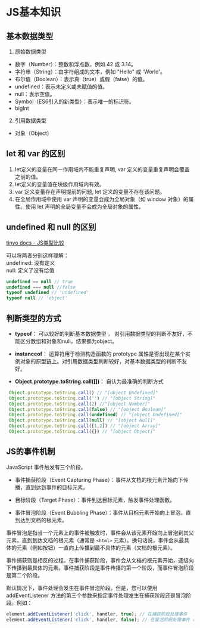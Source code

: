 # JS基本知识

## 基本数据类型

1. 原始数据类型
- 数字（Number）：整数和浮点数，例如 42 或 3.14。
- 字符串（String）：由字符组成的文本，例如 "Hello" 或 'World'。
- 布尔值（Boolean）：表示真（true）或假（false）的值。
- undefined：表示未定义或未赋值的值。
- null：表示空值。
- Symbol（ES6引入的新类型）：表示唯一的标识符。
- bigInt

2. 引用数据类型
- 对象（Object）

## let 和 var 的区别

1. let定义的变量在同一作用域内不能重复声明, var 定义的变量重复声明会覆盖之前的值。
2. let定义的变量值在块级作用域内有效。
3. var 定义变量存在声明提前的问题, let 定义的变量不存在该问题。
4. 在全局作用域中使用 var 声明的变量会成为全局对象（如 window 对象）的属性。使用 let 声明的全局变量不会成为全局对象的属性。

## undefined 和 null 的区别

[tinyo docs - JS类型比较](http://43.139.113.7:89/article/jstype.html)

可以将两者分别这样理解：<br>
undefined: 没有定义<br>
null: 定义了没有给值
```javascript
undefined == null // true
undefined === null //false
typeof undefined // 'undefined'
typeof null // 'object'
```

## 判断类型的方式


- **typeof**：  可以较好的判断基本数据类型 ， 对引用数据类型的判断不友好，不能区分数组和对象和null，结果都为object。

- **instanceof**： 运算符用于检测构造函数的 prototype 属性是否出现在某个实例对象的原型链上。对引用数据类型判断较好，对基本数据类型的判断不友好。

- **Object.prototype.toString.call([])**： 自认为最准确的判断方式


```javascript
 Object.prototype.toString.call() // "[object Undefined]"
 Object.prototype.toString.call('') // "[object String]"
 Object.prototype.toString.call(2) //"[object Number]"
 Object.prototype.toString.call(false) // "[object Boolean]"
 Object.prototype.toString.call(undefined) // "[object Undefined]"
 Object.prototype.toString.call(null) // "[object Null]"
 Object.prototype.toString.call([1,2]) // "[object Array]"
 Object.prototype.toString.call({}) // "[object Object]"
```

## JS的事件机制

JavaScript 事件触发有三个阶段。 
- 事件捕获阶段（Event Capturing Phase）：事件从文档的根元素开始向下传播，直到达到事件的目标元素。

- 目标阶段（Target Phase）：事件到达目标元素，触发事件处理函数。

- 事件冒泡阶段（Event Bubbling Phase）：事件从目标元素开始向上冒泡，直到达到文档的根元素。

事件冒泡是指当一个元素上的事件被触发时，事件会从该元素开始向上冒泡到其父元素，直到到达文档的根元素（通常是 `<html>` 元素）。换句话说，事件会从最具体的元素（例如按钮）一直向上传播到最不具体的元素（文档的根元素）。

事件捕获则是相反的过程。在事件捕获阶段，事件会从文档的根元素开始，逐级向下传播到最具体的元素。事件捕获阶段是事件传播的第一个阶段，而事件冒泡阶段是第二个阶段。

默认情况下，事件处理会发生在事件冒泡阶段。但是，您可以使用 addEventListener 方法的第三个参数来指定事件处理发生在捕获阶段还是冒泡阶段。例如：

```js
element.addEventListener('click', handler, true); // 在捕获阶段处理事件
element.addEventListener('click', handler, false); // 在冒泡阶段处理事件（默认）
```


<!-- `addEventListener(‘click’, function(){}, false); // 默认为false 冒泡阶段`
通过addEventListener方法可以给dom元素添加事件监听函数。当事件被触发时, 通过回调函数进行响应。 

**冒泡**，实际开发的场景中, 当父元素和子元素同时绑定了click方法时, 点击子元素, 父元素的click方法也会被触发。这是因为事件的冒泡导致的, 所以可以通过event.stopPropagation()方法来阻止事件的冒泡。在对图片进行拖拽时, 松开鼠标后图片会有一个回弹到原位的动作。这是属于浏览器的默认事件。同样通过e.preventDefault()可以取消元素的默认事件。

**事件委托**，简述使用场景，好处。其实是性能优化的一种方式

举个例子，手写一个计算器，可以把事件绑定在父亲最外层，点击后通过currentTarget / target 来判断当前点击的元素是哪个，从而编写我处理逻辑。（个人网站中的viewport操作页面中有使用到）

> **currentTarget和target的区别是什么** < 参考文章：[currentTarget和target的区别](https://www.jianshu.com/p/1dd668ccc97a)> -->


<!-- ## EventLoop  JS的事件循环机制
参考文章： [阮一峰 - EventLoop](https://www.ruanyifeng.com/blog/2014/10/event-loop.html)

- 所有同步任务都在主线程上执行，形成一个[执行栈](http://www.ruanyifeng.com/blog/2013/11/stack.html) (execution context stack)。
- 主线程之外，还存在一个”任务队列”(task queue)。只要异步任务有了运行结果，就在”任务队列”之中放置一个事件。
- 一旦”执行栈”中的所有同步任务执行完毕，系统就会读取”任务队列”，看看里面有哪些事件。那些对应的异步任务，于是结束等待状态，进入执行栈，开始执行。
- 主线程不断重复上面的第三步。

经典的，非常经典的问题题目，笔试面试经常提问！

```javascript
setTimeout(() => {
	console.log(1);
}, 0);

new Promise((resolve) => {
	console.log(2);
	resolve();
	console.log(3);
}).then(() => {
	console.log(4);
})

console.log(5);
```

## 线程和进程
参考：[从浏览器多进程到JS单线程，JS运行机制最全面的一次梳理](https://segmentfault.com/a/1190000012925872)

setTimeout导致往后延了才执行 是为什么呢
setTimeout和setInterval的运行机制是，将指定的代码移出本次执行，放到任务队列中，等到下一轮Event Loop时，再检查是否到了指定时间。如果到了，就执行对应的代码；如果不到，就等到再下一轮Event Loop时重新判断。这意味着，setTimeout指定的代码，必须等到本次执行的所有代码都执行完，才会执行。Promise的任务也是如此。

**为什么Promise的then操作输出比setTimeout的先执行？**
promise属于一种微任务，当他的代码执行完以后会推入到本次的事件循环中，而setTimeout要等到下一次的事件循环，所以promise比setTimeout先执行。 -->


<!-- ## JavaScript垃圾回收
参考：[阮一峰 - JavaScript 内存泄漏教程](https://www.ruanyifeng.com/blog/2017/04/memory-leak.html)<br>
参考：[「硬核JS」你真的了解垃圾回收机制吗](https://juejin.cn/post/6981588276356317214)<br>

垃圾回收并不是实时的，因为开销比较大，所以垃圾回收器会周期性的释放程序中已经不在被引用的垃圾对象。
- 标记清除法

这是目前浏览器大多基于标记清除法。我们可以分为两个阶段：

标记：从根节点遍历为每个可以访问到的对象都打上一个标记，表示该对象可达。
清除：在没有可用分块时，对堆内存遍历，若没有被标记为可达对象就将其回收。

- 引用计数法

追踪每个变量被引用的次数，当引用数为0将可以被回收掉 -->


<!-- ## Cookie 、LocalStorage和SessionStorage的区别
参考：[JS数据存储](https://www.cnblogs.com/sylvia-Camellia/p/11589569.html)

- Cookie

1.cookie 的存放数据大小为4K左右。一般由服务器生成, 可设置失效时间。<br>
2.如果在浏览器端生成Cookie, 默认是关闭浏览器后失效。<br>
3.cookie因为保存在客户端中, 其中包含的任何数据都可以被他人访问, cookie安全性比较低。<br>
4.与服务器通信时, 每次都会携带在HTTP头中。<br>
5.cookie需要在客户端和服务器端之间来回传送, 会浪费不必要的资源如果过多会带来性能问题。

- localStorage

1.localStorage的大小一般为5MB, 保存在本地, 除非被清除, 否则永久保存。<br>
2.仅在客户端中保存, 不参与和服务器的通信。<br>
3.是以key/value的形式进行存储, value值只能存储字符串。如果想要存储对象, 可以用JSON.stringify()进行转换为字符串, 取值的时候再使用JSON.parse()解析。

```javascript  
// 存储的两种方式
localStorage.setItem("isConfirm", "true");
localStorage.isConfirm= "true";

// 读取
localStorage.getItem("isConfirm");
localStorage.isConfirm; 
```

- sessionStorage

1.一般为5MB，仅在当前会话下有效，关闭页面或浏览器后被清除。<br>
2.仅在客户端(即浏览器)中保存，不参与和服务器的通信。<br>
3.存储在sessionStorage中的数据可以跨越页面刷新而存在。<br>
4.受到同源策略限制，若想在不同页面之间对同一个sessionStorage进行操作，这些页面必须在同一协议、同一主机名和同一端口下。<br>
5.是以key/value的形式进行存储，value值只能存储字符串。

```javascript  
// 存储的两种方式
sessionStorage.setItem("isConfirm", "true");
sessionStorage.isConfirm= "true";

// 读取
sessionStorage.getItem("isConfirm");
sessionStorage.isConfirm; 
``` -->
